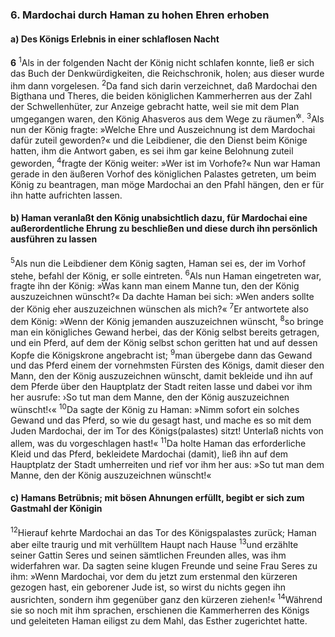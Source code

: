 ### 6. Mardochai durch Haman zu hohen Ehren erhoben

#### a) Des Königs Erlebnis in einer schlaflosen Nacht

__6__
<sup>1</sup>Als in der folgenden Nacht der König nicht schlafen konnte, ließ er sich das Buch der Denkwürdigkeiten, die Reichschronik, holen; aus dieser wurde ihm dann vorgelesen.
<sup>2</sup>Da fand sich darin verzeichnet, daß Mardochai den Bigthana und Theres, die beiden königlichen Kammerherren aus der Zahl der Schwellenhüter, zur Anzeige gebracht hatte, weil sie mit dem Plan umgegangen waren, den König Ahasveros aus dem Wege zu räumen<sup title="vgl. 2,21-23">&#x2732;</sup>.
<sup>3</sup>Als nun der König fragte: »Welche Ehre und Auszeichnung ist dem Mardochai dafür zuteil geworden?« und die Leibdiener, die den Dienst beim Könige hatten, ihm die Antwort gaben, es sei ihm gar keine Belohnung zuteil geworden,
<sup>4</sup>fragte der König weiter: »Wer ist im Vorhofe?« Nun war Haman gerade in den äußeren Vorhof des königlichen Palastes getreten, um beim König zu beantragen, man möge Mardochai an den Pfahl hängen, den er für ihn hatte aufrichten lassen.

#### b) Haman veranlaßt den König unabsichtlich dazu, für Mardochai eine außerordentliche Ehrung zu beschließen und diese durch ihn persönlich ausführen zu lassen

<sup>5</sup>Als nun die Leibdiener dem König sagten, Haman sei es, der im Vorhof stehe, befahl der König, er solle eintreten.
<sup>6</sup>Als nun Haman eingetreten war, fragte ihn der König: »Was kann man einem Manne tun, den der König auszuzeichnen wünscht?« Da dachte Haman bei sich: »Wen anders sollte der König eher auszuzeichnen wünschen als mich?«
<sup>7</sup>Er antwortete also dem König: »Wenn der König jemanden auszuzeichnen wünscht,
<sup>8</sup>so bringe man ein königliches Gewand herbei, das der König selbst bereits getragen, und ein Pferd, auf dem der König selbst schon geritten hat und auf dessen Kopfe die Königskrone angebracht ist;
<sup>9</sup>man übergebe dann das Gewand und das Pferd einem der vornehmsten Fürsten des Königs, damit dieser den Mann, den der König auszuzeichnen wünscht, damit bekleide und ihn auf dem Pferde über den Hauptplatz der Stadt reiten lasse und dabei vor ihm her ausrufe: ›So tut man dem Manne, den der König auszuzeichnen wünscht!‹«
<sup>10</sup>Da sagte der König zu Haman: »Nimm sofort ein solches Gewand und das Pferd, so wie du gesagt hast, und mache es so mit dem Juden Mardochai, der im Tor des Königs(palastes) sitzt! Unterlaß nichts von allem, was du vorgeschlagen hast!«
<sup>11</sup>Da holte Haman das erforderliche Kleid und das Pferd, bekleidete Mardochai (damit), ließ ihn auf dem Hauptplatz der Stadt umherreiten und rief vor ihm her aus: »So tut man dem Manne, den der König auszuzeichnen wünscht!«

#### c) Hamans Betrübnis; mit bösen Ahnungen erfüllt, begibt er sich zum Gastmahl der Königin

<sup>12</sup>Hierauf kehrte Mardochai an das Tor des Königspalastes zurück; Haman aber eilte traurig und mit verhülltem Haupt nach Hause
<sup>13</sup>und erzählte seiner Gattin Seres und seinen sämtlichen Freunden alles, was ihm widerfahren war. Da sagten seine klugen Freunde und seine Frau Seres zu ihm: »Wenn Mardochai, vor dem du jetzt zum erstenmal den kürzeren gezogen hast, ein geborener Jude ist, so wirst du nichts gegen ihn ausrichten, sondern ihm gegenüber ganz den kürzeren ziehen!«
<sup>14</sup>Während sie so noch mit ihm sprachen, erschienen die Kammerherren des Königs und geleiteten Haman eiligst zu dem Mahl, das Esther zugerichtet hatte.